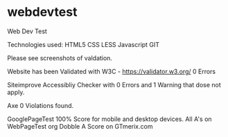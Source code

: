 # webdevtest
Web Dev Test

Technologies used:
HTML5
CSS
LESS
Javascript
GIT

Please see screenshots of valdation.

Website has been Validated with W3C - https://validator.w3.org/
0 Errors

Siteimprove Accessibliy Checker with 0 Errors 
and 1 Warning that dose not apply.

Axe 0 Violations found.

GooglePageTest 100% Score for mobile and desktop devices.
All A's on WebPageTest org 
Dobble A Score on GTmerix.com



